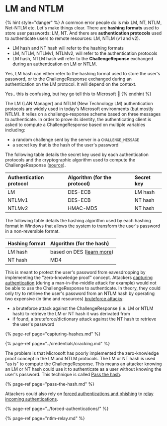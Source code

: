 # LM and NTLM

{% hint style="danger" %}
A common error people do is mix LM, NT, NTLM, Net-NTLM etc. Let's make things clear. There are **hashing formats** used to store user passwords: LM, NT. And there are **authentication protocols** used to authenticate users to remote resources: LM, NTLM \(v1 and v2\).

* LM hash and NT hash will refer to the hashing formats
* LM, NTLM, NTLMv1, NTLMv2, will refer to the authentication protocols
* LM hash, NTLM hash will refer to the **ChallengeReponse** exchanged during an authentication on LM or NTLM.

Yes, LM hash can either refer to the hashing format used to store the user's password, or to the ChallengeResponse exchanged during an authentication on the LM protocol. It will depend on the context.

Yes.. this is confusing, but hey go tell this to Microsoft 😤 
{% endhint %}

The LM \(LAN Manager\) and NTLM \(New Technology LM\) authentication protocols are widely used in today's Microsoft environments \(but mostly NTLM\). It relies on a challenge-response scheme based on three messages to authenticate. In order to prove its identity, the authenticating client is asked to compute a ChallengeResponse based on multiple variables including:

* a random challenge sent by the server in a `CHALLENGE_MESSAGE`
* a secret key that is the hash of the user's password

The following table details the secret key used by each authentication protocols and the cryptographic algorithm used to compute the ChallengeResponse \([source](https://blog.gentilkiwi.com/securite/mimikatz/overpass-the-hash)\).

| Authentication protocol | Algorithm \(for the protocol\) | Secret key |
| :--- | :--- | :--- |
| LM | DES-ECB | LM hash |
| NTLMv1 | DES-ECB | NT hash |
| NTLMv2 | HMAC-MD5 | NT hash |

The following table details the hashing algorithm used by each hashing format in Windows that allows the system to transform the user's password in a non-reversible format.

| Hashing format | Algorithm \(for the hash\) |
| :--- | :--- |
| LM hash | based on DES \([learn more](http://techgenix.com/how-cracked-windows-password-part1/)\) |
| NT hash | MD4 |

This is meant to protect the user's password from eavesdropping by implementing the "zero-knowledge proof" concept. Attackers [capturing authentication](capturing-hashes.md) \(during a man-in-the-middle attack for example\) would not be able to use the ChallengeResponse to authenticate. In theory, they could only try to retrieve the user's password from an NTLM hash by operating two expensive \(in time and resources\) [bruteforce attacks](./):

* a bruteforce attack against the ChallengeResponse \(i.e. LM or NTLM hash\) to retrieve the LM or NT hash it was derivated from
* if found, a bruteforce/dictionary attack against the NT hash to retrieve the user's password

{% page-ref page="capturing-hashes.md" %}

{% page-ref page="../credentials/cracking.md" %}

The problem is that Microsoft has poorly implemented the zero-knowledge proof concept in the LM and NTLM protocols. The LM or NT hash is used "as is" to compute the ChallengeResponse. This means an attacker knowing an LM or NT hash could use it to authenticate as a user without knowing the user's password. This technique is called [Pass the hash](pass-the-hash.md#pass-the-hash-ntlm).

{% page-ref page="pass-the-hash.md" %}

Attackers could also rely on [forced authentications and phishing](../forced-authentications/) to [relay incoming authentications](ntlm-relay.md).

{% page-ref page="../forced-authentications/" %}

{% page-ref page="ntlm-relay.md" %}

